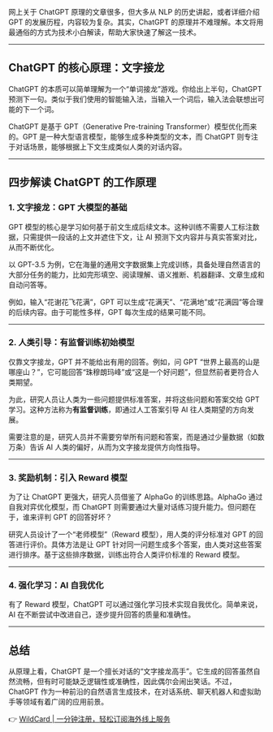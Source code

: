 网上关于 ChatGPT 原理的文章很多，但大多从 NLP 的历史讲起，或者详细介绍 GPT 的发展历程，内容较为复杂。其实，ChatGPT 的原理并不难理解。本文将用最通俗的方式为技术小白解读，帮助大家快速了解这一技术。

---

## ChatGPT 的核心原理：文字接龙

ChatGPT 的本质可以简单理解为一个“单词接龙”游戏。你给出上半句，ChatGPT 预测下一句。类似于我们使用的智能输入法，当输入一个词后，输入法会联想出可能的下一个词。

ChatGPT 是基于 GPT（Generative Pre-training Transformer）模型优化而来的。GPT 是一种大型语言模型，能够生成多种类型的文本，而 ChatGPT 则专注于对话场景，能够根据上下文生成类似人类的对话内容。

---

## 四步解读 ChatGPT 的工作原理

### 1. **文字接龙：GPT 大模型的基础**

GPT 模型的核心是学习如何基于前文生成后续文本。这种训练不需要人工标注数据，只需提供一段话的上文并遮住下文，让 AI 预测下文内容并与真实答案对比，从而不断优化。

以 GPT-3.5 为例，它在海量的通用文字数据集上完成训练，具备处理自然语言的大部分任务的能力，比如完形填空、阅读理解、语义推断、机器翻译、文章生成和自动问答等。

例如，输入“花谢花飞花满”，GPT 可以生成“花满天”、“花满地”或“花满园”等合理的后续内容。由于可能性多样，GPT 每次生成的结果可能不同。

---

### 2. **人类引导：有监督训练初始模型**

仅靠文字接龙，GPT 并不能给出有用的回答。例如，问 GPT “世界上最高的山是哪座山？”，它可能回答“珠穆朗玛峰”或“这是一个好问题”，但显然前者更符合人类期望。

为此，研究人员让人类为一些问题提供标准答案，并将这些问题和答案交给 GPT 学习。这种方法称为**有监督训练**，即通过人工答案引导 AI 往人类期望的方向发展。

需要注意的是，研究人员并不需要穷举所有问题和答案，而是通过少量数据（如数万条）告诉 AI 人类的偏好，从而为文字接龙提供方向性指导。

---

### 3. **奖励机制：引入 Reward 模型**

为了让 ChatGPT 更强大，研究人员借鉴了 AlphaGo 的训练思路。AlphaGo 通过自我对弈优化模型，而 ChatGPT 则需要通过大量对话练习提升能力。但问题在于，谁来评判 GPT 的回答好坏？

研究人员设计了一个“老师模型”（Reward 模型），用人类的评分标准对 GPT 的回答进行评价。具体方法是让 GPT 针对同一问题生成多个答案，由人类对这些答案进行排序。基于这些排序数据，训练出符合人类评价标准的 Reward 模型。

---

### 4. **强化学习：AI 自我优化**

有了 Reward 模型，ChatGPT 可以通过强化学习技术实现自我优化。简单来说，AI 在不断尝试中改进自己，逐步提升回答的质量和准确性。

---

## 总结

从原理上看，ChatGPT 是一个擅长对话的“文字接龙高手”。它生成的回答虽然自然流畅，但有时可能缺乏逻辑性或准确性，因此偶尔会闹出笑话。不过，ChatGPT 作为一种前沿的自然语言生成技术，在对话系统、聊天机器人和虚拟助手等领域有着广阔的应用前景。

👉 [WildCard | 一分钟注册，轻松订阅海外线上服务](https://bit.ly/bewildcard)